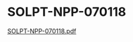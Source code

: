 # SOLPT-NPP-070118

[SOLPT-NPP-070118.pdf](SOLPT-NPP-070118%2049a96c12f4a94129bc219b011b539687/SOLPT-NPP-070118.pdf)